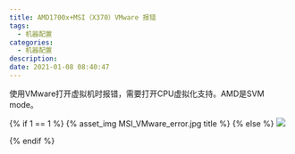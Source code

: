 ```yaml
---
title: AMD1700x+MSI（X370）VMware 报错
tags: 
  - 机器配置
categories: 
  - 机器配置
description: 
date: 2021-01-08 08:40:47
---
```


  使用VMware打开虚拟机时报错，需要打开CPU虚拟化支持。AMD是SVM mode。

 <!-- more -->
{% if 1 == 1 %} 
  {% asset_img MSI_VMware_error.jpg title %}
{% else %}
  ![](I:\Blogs\fiking\source\_posts\AMD1700x-MSI（X370）VMware报错\MSI_VMware_error.jpg)

{% endif %}